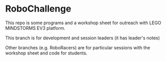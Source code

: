 # RoboChallenge

This repo is some programs and a workshop sheet for outreach with LEGO MINDSTORMS EV3 platform.

This branch is for development and session leaders (it has leader's notes)

Other branches (e.g. RoboRacers) are for particular sessions with the workshop sheet and code for students.